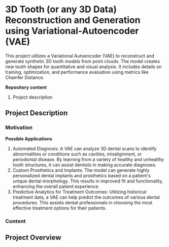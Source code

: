 # 3D Tooth (or any 3D Data) Reconstruction and Generation using Variational-Autoencoder (VAE)
This project utilizes a Variational Autoencoder (VAE) to reconstruct and generate synthetic 3D tooth models from point clouds. The model creates new tooth shapes for quantitative and visual analysis. It includes details on training, optimization, and performance evaluation using metrics like Chamfer Distance.

**Repository content**
  1. Project description


## Project Description
### Motivation

**Possible Applications**
1. Automated Diagnosis: A VAE can analyze 3D dental scans to identify abnormalities or conditions such as cavities, misalignment, or periodontal disease. By learning from a variety of healthy and unhealthy tooth structures, it can assist dentists in making accurate diagnoses.
2. Custom Prosthetics and Implants: The model can generate highly personalized dental implants and prosthetics based on a patient's unique dental morphology. This results in improved fit and functionality, enhancing the overall patient experience.
3. Predictive Analytics for Treatment Outcomes: Utilizing historical treatment data, a VAE can help predict the outcomes of various dental procedures. This assists dental professionals in choosing the most effective treatment options for their patients.

### Content


## Project Overview


